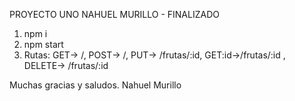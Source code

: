 PROYECTO UNO NAHUEL MURILLO - FINALIZADO

1. npm i
2. npm start
3. Rutas:
    GET-> /,
    POST-> /,
    PUT-> /frutas/:id,
    GET:id->/frutas/:id ,
    DELETE-> /frutas/:id

Muchas gracias y saludos. Nahuel Murillo
